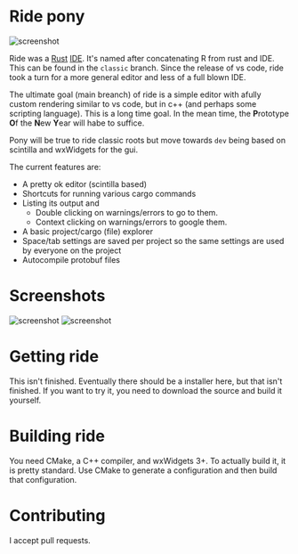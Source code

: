 # Ride pony
![screenshot](gfx/logo/256text.png)

Ride was a [Rust](http://www.rust-lang.org/) [IDE](https://en.wikipedia.org/wiki/Integrated_development_environment). It's named after concatenating R from rust and IDE. This can be found in the `classic` branch. Since the release of vs code, ride took a turn for a more general editor and less of a full blown IDE.

The ultimate goal (main breanch) of ride is a simple editor with afully custom rendering similar to vs code, but in c++ (and perhaps some scripting language). This is a long time goal. In the mean time, the **P**rototype **O**f the **N**ew **Y**ear will habe to suffice.

Pony will be true to ride classic roots but move towards `dev` being based on scintilla and wxWidgets for the gui.


The current features are:

* A pretty ok editor (scintilla based)
* Shortcuts for running various cargo commands
* Listing its output and
	- Double clicking on warnings/errors to go to them.
	- Context clicking on warnings/errors to google them.
* A basic project/cargo (file) explorer
* Space/tab settings are saved per project so the same settings are used by everyone on the project
* Autocompile protobuf files


# Screenshots
![screenshot](gfx/screenshots/3.png)
![screenshot](gfx/screenshots/2.png)

# Getting ride
This isn't finished. Eventually there should be a installer here, but that isn't finished. If you want to try it, you need to download the source and build it yourself.

# Building ride
You need CMake, a C++ compiler, and wxWidgets 3+. To actually build it, it is pretty standard. Use CMake to generate a configuration and then build that configuration.

# Contributing
I accept pull requests.
